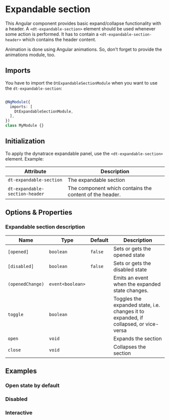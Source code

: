 # Expandable section

This Angular component provides basic expand/collapse functionality with a header.
A `<dt-expandable-section>` element should be used whenever some action is performed. It has to contain
a `<dt-expandable-section-header>` which contains the header content.

Animation is done using Angular animations. So, don't forget
to provide the animations module, too.

## Imports

You have to import the `DtExpandableSectionModule` when you want to use the `dt-expandable-section`:

```typescript

@NgModule({
  imports: [
    DtExpandableSectionModule,
  ],
})
class MyModule {}

```

## Initialization

To apply the dynatrace expandable panel, use the `<dt-expandable-section>` element. Example:

<docs-source-example example="DefaultExpandableSectionExampleComponent"></docs-source-example>

| Attribute | Description |
| --- | --- |
| `dt-expandable-section` | The expandable section |
| `dt-expandable-section-header` | The component which contains the content of the header. |

## Options & Properties

### Expandable section description

| Name | Type | Default | Description |
| --- | --- | --- | --- |
| `[opened]` | `boolean` | `false` | Sets or gets the opened state |
| `[disabled]` | `boolean` | `false` | Sets or gets the disabled state |
| `(openedChange)` | `event<boolean>` |  | Emits an event when the expanded state changes. |
| `toggle` | `boolean` |  | Toggles the expanded state, i.e. changes it to expanded, if collapsed, or vice-versa |
| `open` | `void` |  | Expands the section |
| `close` | `void` |  | Collapses the section |

## Examples

### Open state by default

<docs-source-example example="OpenExpandableSectionExampleComponent"></docs-source-example>

### Disabled

<docs-source-example example="DisabledExpandableSectionExampleComponent"></docs-source-example>

### Interactive

<docs-source-example example="InteractiveExpandableSectionExampleComponent"></docs-source-example>
